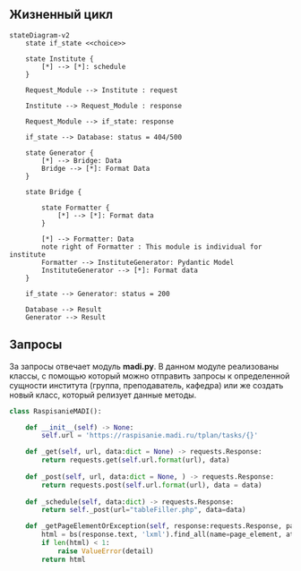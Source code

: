 
## Жизненный цикл

``` mermaid
stateDiagram-v2
    state if_state <<choice>>
    
    state Institute {
        [*] --> [*]: schedule
    }

    Request_Module --> Institute : request

    Institute --> Request_Module : response
    
    Request_Module --> if_state: response

    if_state --> Database: status = 404/500

    state Generator {
        [*] --> Bridge: Data
        Bridge --> [*]: Format Data
    }

    state Bridge {

        state Formatter {
            [*] --> [*]: Format data
        }
        
        [*] --> Formatter: Data
        note right of Formatter : This module is individual for institute
        Formatter --> InstituteGenerator: Pydantic Model
        InstituteGenerator --> [*]: Format data
    }
    
    if_state --> Generator: status = 200

    Database --> Result
    Generator --> Result
```

## Запросы

За запросы отвечает модуль **madi.py**.
В данном модуле реализованы классы, с помощью который можно отправить запросы к определенной сущности института (группа, преподаватель, кафедра) или же создать новый класс, который релизует данные методы.

``` py
class RaspisanieMADI():

    def __init__(self) -> None:
        self.url = 'https://raspisanie.madi.ru/tplan/tasks/{}'

    def _get(self, url, data:dict = None) -> requests.Response:
        return requests.get(self.url.format(url), data)
    
    def _post(self, url, data:dict = None, ) -> requests.Response:
        return requests.post(self.url.format(url), data = data)
    
    def _schedule(self, data:dict) -> requests.Response:
        return self._post(url="tableFiller.php", data=data)

    def _getPageElementOrException(self, response:requests.Response, page_element:str, class_name:str=None, detail:str='Not found') -> List[bs] | bs:
        html = bs(response.text, 'lxml').find_all(name=page_element, attrs={"class":class_name})
        if len(html) < 1:
            raise ValueError(detail)
        return html
```